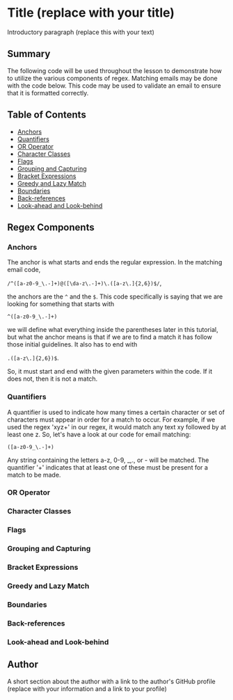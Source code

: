 # Title (replace with your title)

Introductory paragraph (replace this with your text)

## Summary

The following code will be used throughout the lesson to demonstrate how to utilize the various components of regex. Matching emails may be done with the code below. This code may be used to validate an email to ensure that it is formatted correctly.

## Table of Contents

- [Anchors](#anchors)
- [Quantifiers](#quantifiers)
- [OR Operator](#or-operator)
- [Character Classes](#character-classes)
- [Flags](#flags)
- [Grouping and Capturing](#grouping-and-capturing)
- [Bracket Expressions](#bracket-expressions)
- [Greedy and Lazy Match](#greedy-and-lazy-match)
- [Boundaries](#boundaries)
- [Back-references](#back-references)
- [Look-ahead and Look-behind](#look-ahead-and-look-behind)

## Regex Components

### Anchors
The anchor is what starts and ends the regular expression. 
In the matching email code, 

`/^([a-z0-9_\.-]+)@([\da-z\.-]+)\.([a-z\.]{2,6})$/`, 

the anchors are the `^` and the `$`. This code specifically is saying that we are looking for something that starts with 

`^([a-z0-9_\.-]+)` 

we will define what everything inside the parentheses later in this tutorial, but what the anchor means is that if we are to find a match it has follow those initial guidelines. It also has to end with 

`.([a-z\.]{2,6})$`.


So, it must start and end with the given parameters within the code. If it does not, then it is not a match. 
### Quantifiers
A quantifier is used to indicate how many times a certain character or set of characters must appear in order for a match to occur. For example, if we used the regex 'xyz+' in our regex, it would match any text xy followed by at least one z. So, let's have a look at our code for email matching:

`([a-z0-9_\.-]+)`

Any string containing the letters a-z, 0-9, _,., or - will be matched. The quantifier '+' indicates that at least one of these must be present for a match to be made.
### OR Operator

### Character Classes

### Flags

### Grouping and Capturing

### Bracket Expressions

### Greedy and Lazy Match

### Boundaries

### Back-references

### Look-ahead and Look-behind

## Author

A short section about the author with a link to the author's GitHub profile (replace with your information and a link to your profile)